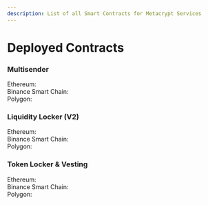 ```yaml
---
description: List of all Smart Contracts for Metacrypt Services
---
```


# Deployed Contracts

### Multisender

Ethereum:   
Binance Smart Chain:   
Polygon: 

### Liquidity Locker \(V2\)

Ethereum:  
Binance Smart Chain:  
Polygon:

### Token Locker & Vesting

Ethereum:  
Binance Smart Chain:  
Polygon:

